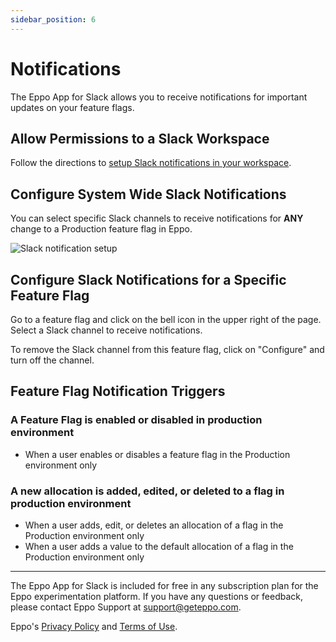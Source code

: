 ```yaml
---
sidebar_position: 6
---
```



# Notifications

The Eppo App for Slack allows you to receive notifications for important updates on your feature flags.

## Allow Permissions to a Slack Workspace

Follow the directions to [setup Slack notifications in your workspace](../administration/slack-notifications.md).

## Configure System Wide Slack Notifications

You can select specific Slack channels to receive notifications for **ANY** change to a Production feature flag in Eppo.

![Slack notification setup](/img/administration/global-slack-notifications.png)

## Configure Slack Notifications for a Specific Feature Flag

Go to a feature flag and click on the bell icon in the upper right of the page. Select a Slack channel to receive notifications.

To remove the Slack channel from this feature flag, click on "Configure" and turn off the channel.

## Feature Flag Notification Triggers

### A Feature Flag is enabled or disabled in production environment

- When a user enables or disables a feature flag in the Production environment only

### A new allocation is added, edited, or deleted to a flag in production environment

- When a user adds, edit, or deletes an allocation of a flag in the Production environment only
- When a user adds a value to the default allocation of a flag in the Production environment only

---

The Eppo App for Slack is included for free in any subscription plan for the Eppo experimentation platform. If you have any questions or feedback, please contact Eppo Support at [support@geteppo.com](mailto:support@geteppo.com).

Eppo's [Privacy Policy](https://app.termly.io/document/privacy-policy/a555478b-524f-4b53-b70e-6575d94ad3c7) and [Terms of Use](https://app.termly.io/document/terms-of-use-for-saas/4c635cc8-24f6-4c05-83fa-0382fca756ce).
